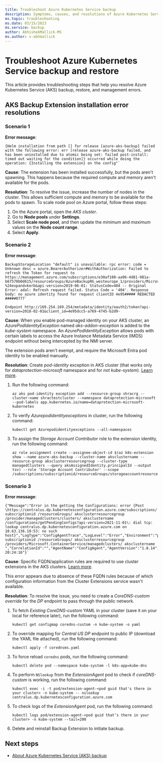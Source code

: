 ```yaml
---
title: Troubleshoot Azure Kubernetes Service backup
description: Symptoms, causes, and resolutions of Azure Kubernetes Service backup and restore.
ms.topic: troubleshooting
ms.date: 03/15/2023
ms.service: backup
author: AbhishekMallick-MS
ms.author: v-abhmallick
---
```


# Troubleshoot Azure Kubernetes Service backup and restore

This article provides troubleshooting steps that help you resolve Azure Kubernetes Service (AKS) backup, restore, and management errors.

## AKS Backup Extension installation error resolutions

### Scenario 1

**Error message**:

   ```Error
   {Helm installation from path [] for release [azure-aks-backup] failed with the following error: err [release azure-aks-backup failed, and has been uninstalled due to atomic being set: failed post-install: timed out waiting for the condition]} occurred while doing the operation: {Installing the extension} on the config"`
   ```


**Cause**: The extension has been installed successfully, but the pods aren't spawning. This happens because the required compute and memory aren't available for the pods.

**Resolution**: To resolve the issue, increase the number of nodes in the cluster. This allows sufficient compute and memory to be available for the pods to spawn.
To scale node pool on Azure portal, follow these steps:

1. On the Azure portal, open the *AKS cluster*.
1. Go to **Node pools** under **Settings**.
1. Select **Scale node pool**, and then update the *minimum* and *maximum* values on the **Node count range**.
1. Select **Apply**.

### Scenario 2

**Error message**:

   ```Error
   BackupStorageLocation "default" is unavailable: rpc error: code = Unknown desc = azure.BearerAuthorizer#WithAuthorization: Failed to refresh the Token for request to https://management.azure.com/subscriptions/e30af180-aa96-4d81-981a-b67570b0d615/resourceGroups/AzureBackupRG_westeurope_1/providers/Microsoft.Storage/storageAccounts/devhayyabackup/listKeys?%24expand=kerb&api-version=2019-06-01: StatusCode=404 -- Original Error: adal: Refresh request failed. Status Code = '404'. Response body: no azure identity found for request clientID 4e95##### REDACTED #####0777`

   Endpoint http://169.254.169.254/metadata/identity/oauth2/token?api-version=2018-02-01&client_id=4e95dcc5-a769-4745-b2d9-
   ```

**Cause**: When you enable pod-managed identity on your AKS cluster, an *AzurePodIdentityException* named *aks-addon-exception* is added to the *kube-system* namespace. An *AzurePodIdentityException* allows pods with certain labels to access the Azure Instance Metadata Service (IMDS) endpoint without being intercepted by the NMI server.

The extension pods aren't exempt, and require the Microsoft Entra pod identity to be enabled manually.

**Resolution**: Create *pod-identity* exception in AKS cluster (that works only for *dataprotection-microsoft* namespace and for *not kube-system*). [Learn more](/cli/azure/aks/pod-identity/exception?view=azure-cli-latest&preserve-view=true#az-aks-pod-identity-exception-add).

1. Run the following command:

   ```azurecli-interactive
   az aks pod-identity exception add --resource-group shracrg --cluster-name shractestcluster --namespace dataprotection-microsoft --pod-labels app.kubernetes.io/name=dataprotection-microsoft-kubernetes
   ```

2. To verify *Azurepodidentityexceptions* in cluster, run the following command:

   ```azurecli-interactive
   kubectl get Azurepodidentityexceptions --all-namespaces
   ```

3. To assign the *Storage Account Contributor* role to the extension identity, run the following command:

   ```azurecli-interactive
   az role assignment create --assignee-object-id $(az k8s-extension show --name azure-aks-backup --cluster-name aksclustername --resource-group aksclusterresourcegroup --cluster-type managedClusters --query aksAssignedIdentity.principalId --output tsv) --role 'Storage Account Contributor' --scope /subscriptions/subscriptionid/resourceGroups/storageaccountresourcegroup/providers/Microsoft.Storage/storageAccounts/storageaccountname
   ```

### Scenario 3

**Error message**:

   ```Error
   {"Message":"Error in the getting the Configurations: error {Post \https://centralus.dp.kubernetesconfiguration.azure.com/subscriptions/ subscriptionid /resourceGroups/ aksclusterresourcegroup /provider/managedclusters/clusters/ aksclustername /configurations/getPendingConfigs?api-version=2021-11-01\: dial tcp: lookup centralus.dp.kubernetesconfiguration.azure.com on 10.63.136.10:53: no such host}","LogType":"ConfigAgentTrace","LogLevel":"Error","Environment":"prod","Role":"ClusterConfigAgent","Location":"centralus","ArmId":"/subscriptions/ subscriptionid /resourceGroups/ aksclusterresourcegroup /providers/Microsoft.ContainerService/managedclusters/ aksclustername ","CorrelationId":"","AgentName":"ConfigAgent","AgentVersion":"1.8.14","AgentTimestamp":"2023/01/19 20:24:16"}`
   ```
**Cause**: Specific FQDN/application rules are required to use cluster extensions in the AKS clusters. [Learn more](../aks/outbound-rules-control-egress.md#cluster-extensions).

This error appears due to absence of these FQDN rules because of which configuration information from the Cluster Extensions service wasn't available.

**Resolution**: To resolve the issue, you need to create a *CoreDNS-custom override* for the *DP* endpoint to pass through the public network.

1. To fetch *Existing CoreDNS-custom* YAML in your cluster (save it on your local for reference later), run the following command:

   ```azurecli-interactive
   kubectl get configmap coredns-custom -n kube-system -o yaml
   ```

2. To override mapping for *Central US DP* endpoint to public IP (download the YAML file attached), run the following command:

   ```azurecli-interactive
   kubectl apply -f corednsms.yaml
   ```

3. To force reload `coredns` pods, run the following command:

   ```azurecli-interactive
   kubectl delete pod --namespace kube-system -l k8s-app=kube-dns
   ```

4. To perform `NSlookup` from the *ExtensionAgent* pod to check if *coreDNS-custom* is working, run the following command:

   ```azurecli-interactive
   kubectl exec -i -t pod/extension-agent-<pod guid that's there in your cluster> -n kube-system -- nslookup centralus.dp.kubernetesconfiguration.azure.com
   ```

5. To check logs of the *ExtensionAgent* pod, run the following command:

   ```azurecli-interactive
   kubectl logs pod/extension-agent-<pod guid that’s there in your cluster> -n kube-system --tail=200
   ```

6. Delete and reinstall Backup Extension to initiate backup. 

## Next steps

- [About Azure Kubernetes Service (AKS) backup](azure-kubernetes-service-backup-overview.md)

